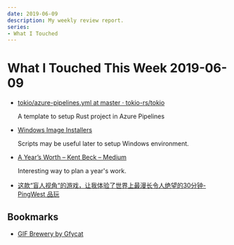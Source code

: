 ```yaml
---
date: 2019-06-09
description: My weekly review report.
series:
- What I Touched
---
```


# What I Touched This Week 2019-06-09


* [tokio/azure-pipelines.yml at master · tokio-rs/tokio](https://github.com/tokio-rs/tokio/blob/43d69d77e2b01322a5d2a378be02108e302d1bbf/azure-pipelines.yml)

    A template to setup Rust project in Azure Pipelines

* [Windows Image Installers](https://github.com/actions/virtual-environments/tree/main/images/win/scripts/Installers)

    Scripts may be useful later to setup Windows environment.

* [A Year’s Worth – Kent Beck – Medium](https://medium.com/@kentbeck_7670/a-years-worth-c1cbc3085e9d)

    Interesting way to plan a year's work. 

* [这款“盲人视角“的游戏，让我体验了世界上最漫长令人绝望的30分钟-PingWest 品玩](https://www.pingwest.com/a/188913) 

## Bookmarks

* [GIF Brewery by Gfycat](https://gfycat.com/gifbrewery)
